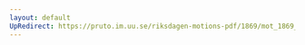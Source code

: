 ```yaml
---
layout: default
UpRedirect: https://pruto.im.uu.se/riksdagen-motions-pdf/1869/mot_1869__ak__272/mot_1869__ak__272-001.pdf
---
```

